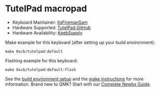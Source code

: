 # TutelPad macropad

* Keyboard Maintainer: [ItsFiremanSam](https://github.com/ItsFiremanSam)
* Hardware Supported: [TutelPad GitHub](https://github.com/0xCB-dev/0xCB-TutelPad)
* Hardware Availability: [KeebSupply](https://keeb.supply/)

Make example for this keyboard (after setting up your build environment):

    make 0xcb/tutelpad:default

Flashing example for this keyboard:

    make 0xcb/tutelpad:default:flash

See the [build environment setup](https://docs.qmk.fm/#/getting_started_build_tools) and the [make instructions](https://docs.qmk.fm/#/getting_started_make_guide) for more information. Brand new to QMK? Start with our [Complete Newbs Guide](https://docs.qmk.fm/#/newbs).
